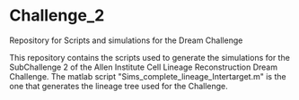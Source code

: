 # Challenge_2
Repository for Scripts and simulations for the Dream Challenge

This repository contains the scripts used to generate the simulations for the SubChallenge 2 of the Allen Institute Cell Lineage Reconstruction Dream Challenge.
The matlab script "Sims_complete_lineage_Intertarget.m" is the one that generates the lineage tree used for the Challenge.
